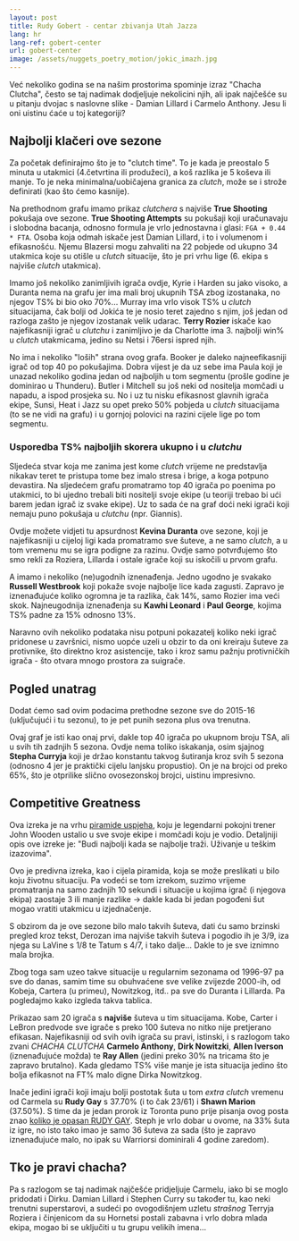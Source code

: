 ```yaml
---
layout: post
title: Rudy Gobert - centar zbivanja Utah Jazza
lang: hr
lang-ref: gobert-center
url: gobert-center
image: /assets/nuggets_poetry_motion/jokic_imazh.jpg
---
```


Već nekoliko godina se na našim prostorima spominje izraz "Chacha Clutcha", često se taj nadimak dodjeljuje nekolicini njih, ali ipak najčešće su u pitanju dvojac s naslovne slike - Damian Lillard i Carmelo Anthony. Jesu li oni uistinu ćaće u toj kategoriji?

## Najbolji klačeri ove sezone

Za početak definirajmo što je to "clutch time". To je kada je preostalo 5 minuta u utakmici (4.četvrtina ili produžeci), a koš razlika je 5 koševa ili manje. To je neka minimalna/uobičajena granica za *clutch*, može se i strože definirati (kao što ćemo kasnije).

Na prethodnom grafu imamo prikaz *clutchera* s najviše **True Shooting** pokušaja ove sezone. **True Shooting Attempts** su pokušaji koji uračunavaju i slobodna bacanja, odnosno formula je vrlo jednostavna i glasi: `FGA + 0.44 * FTA`. Osoba koja odmah iskače jest Damian Lillard, i to i volumenom i efikasnošću. Njemu Blazersi mogu zahvaliti na 22 pobjede od ukupno 34 utakmica koje su otišle u *clutch* situacije, što je pri vrhu lige (6. ekipa s najviše *clutch* utakmica).

Imamo još nekoliko zanimljivih igrača ovdje, Kyrie i Harden su jako visoko, a Duranta nema na grafu jer ima mali broj ukupnih TSA zbog izostanaka, no njegov TS% bi bio oko 70%... Murray ima vrlo visok TS% u *clutch* situacijama, čak bolji od Jokića te je nosio teret zajedno s njim, još jedan od razloga zašto je njegov izostanak velik udarac. **Terry Rozier** iskače kao najefikasniji igrač u *clutchu* i zanimljivo je da Charlotte ima 3. najbolji win% u *clutch* utakmicama, jedino su Netsi i 76ersi ispred njih.

No ima i nekoliko "loših" strana ovog grafa. Booker je daleko najneefikasniji igrač od top 40 po pokušajima. Dobra vijest je da uz sebe ima Paula koji je unazad nekoliko godina jedan od najboljih u tom segmentu (prošle godine je dominirao u Thunderu). Butler i Mitchell su još neki od nositelja momčadi u napadu, a ispod prosjeka su. No i uz tu nisku efikasnost glavnih igrača ekipe, Sunsi, Heat i Jazz su opet preko 50% pobjeda u *clutch* situacijama (to se ne vidi na grafu) i u gornjoj polovici na razini cijele lige po tom segmentu.

### Usporedba TS% najboljih skorera ukupno i u *clutchu*

Sljedeća stvar koja me zanima jest kome *clutch* vrijeme ne predstavlja nikakav teret te pristupa tome bez imalo stresa i brige, a koga potpuno devastira. Na sljedećem grafu promatramo top 40 igrača po poenima po utakmici, to bi ujedno trebali biti nositelji svoje ekipe (u teoriji trebao bi ući barem jedan igrač iz svake ekipe). Uz to sada će na graf doći neki igrači koji nemaju puno pokušaja u *clutchu* (npr. Giannis).

Ovdje možete vidjeti tu apsurdnost **Kevina Duranta** ove sezone, koji je najefikasniji u cijeloj ligi kada promatramo sve šuteve, a ne samo *clutch*, a u tom vremenu mu se igra podigne za razinu. Ovdje samo potvrđujemo što smo rekli za Roziera, Lillarda i ostale igrače koji su iskočili u prvom grafu.

A imamo i nekoliko (ne)ugodnih iznenađenja. Jedno ugodno je svakako **Russell Westbrook** koji pokaže svoje najbolje lice kada zagusti. Zapravo je iznenađujuće koliko ogromna je ta razlika, čak 14%, samo Rozier ima veći skok. Najneugodnija iznenađenja su **Kawhi Leonard** i **Paul George**, kojima TS% padne za 15% odnosno 13%.

Naravno ovih nekoliko podataka nisu potpuni pokazatelj koliko neki igrač pridonese u završnici, nismo uopće uzeli u obzir to da oni kreiraju šuteve za protivnike, što direktno kroz asistencije, tako i kroz samu pažnju protivničkih igrača - što otvara mnogo prostora za suigrače.


## Pogled unatrag

Dodat ćemo sad ovim podacima prethodne sezone sve do 2015-16 (uključujući i tu sezonu), to je pet punih sezona plus ova trenutna.


Ovaj graf je isti kao onaj prvi, dakle top 40 igrača po ukupnom broju TSA, ali u svih tih zadnjih 5 sezona. Ovdje nema toliko iskakanja, osim sjajnog **Stepha Curryja** koji je držao konstantu takvog šutiranja kroz svih 5 sezona (odnosno 4 jer je praktički cijelu lanjsku propustio). On je na brojci od preko 65%, što je otprilike slično ovosezonskoj brojci, uistinu impresivno.


## Competitive Greatness

Ova izreka je na vrhu [piramide uspjeha](https://www.thewoodeneffect.com/pyramid-of-success/), koju je legendarni pokojni trener John Wooden ustalio u sve svoje ekipe i momčadi koju je vodio. Detaljniji opis ove izreke je: "Budi najbolji kada se najbolje traži. Uživanje u teškim izazovima".

Ovo je predivna izreka, kao i cijela piramida, koja se može preslikati u bilo koju životnu situaciju. Pa vodeći se tom izrekom, suzimo vrijeme promatranja na samo zadnjih 10 sekundi i situacije u kojima igrač (i njegova ekipa) zaostaje 3 ili manje razlike -> dakle kada bi jedan pogođeni šut mogao vratiti utakmicu u izjednačenje.

S obzirom da je ove sezone bilo malo takvih šuteva, dati ću samo brzinski pregled kroz tekst, Derozan ima najviše takvih šuteva i pogodio ih je 3/9, iza njega su LaVine s 1/8 te Tatum s 4/7, i tako dalje... Dakle to je sve iznimno mala brojka.

Zbog toga sam uzeo takve situacije u regularnim sezonama od 1996-97 pa sve do danas, samim time su obuhvaćene sve velike zvijezde 2000-ih, od Kobeja, Cartera (u primeu), Nowitzkog, itd.. pa sve do Duranta i Lillarda. Pa pogledajmo kako izgleda takva tablica.

Prikazao sam 20 igrača s **najviše** šuteva u tim situacijama. Kobe, Carter i LeBron predvode sve igrače s preko 100 šuteva no nitko nije pretjerano efikasan. Najefikasniji od svih ovih igrača su pravi, istinski, i s razlogom tako zvani *CHACHA CLUTCHA* **Carmelo Anthony**, **Dirk Nowitzki**, **Allen Iverson** (iznenađujuće možda) te **Ray Allen** (jedini preko 30% na tricama što je zapravo brutalno). Kada gledamo TS% više manje je ista situacija jedino što bolja efikasnot na FT% malo digne Dirka Nowitzkog.

Inače jedini igrači koji imaju bolji postotak šuta u tom *extra clutch* vremenu od Carmela su **Rudy Gay** s 37.70% (i to čak 23/61) i **Shawn Marion** (37.50%). S time da je jedan prorok iz Toronta puno prije pisanja ovog posta znao [koliko je opasan RUDY GAY](https://www.youtube.com/watch?v=WK7lIjFsGvg). Steph je vrlo dobar u ovome, na 33% šuta iz igre, no isto tako imao je samo 36 šuteva za sada (što je zapravo iznenađujuće malo, no ipak su Warriorsi dominirali 4 godine zaredom).

## Tko je pravi chacha?

Pa s razlogom se taj nadimak najčešće pridjeljuje Carmelu, iako bi se moglo pridodati i Dirku. Damian Lillard i Stephen Curry su također tu, kao neki trenutni superstarovi, a sudeći po ovogodišnjem uzletu *strašnog* Terryja Roziera i činjenicom da su Hornetsi postali zabavna i vrlo dobra mlada ekipa, mogao bi se uključiti u tu grupu velikih imena...
